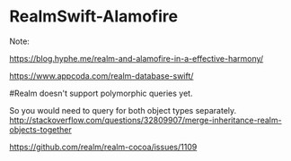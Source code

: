 # RealmSwift-Alamofire

Note: 


https://blog.hyphe.me/realm-and-alamofire-in-a-effective-harmony/ 


https://www.appcoda.com/realm-database-swift/


#Realm doesn't support polymorphic queries yet.

So you would need to query for both object types separately.
http://stackoverflow.com/questions/32809907/merge-inheritance-realm-objects-together

https://github.com/realm/realm-cocoa/issues/1109
